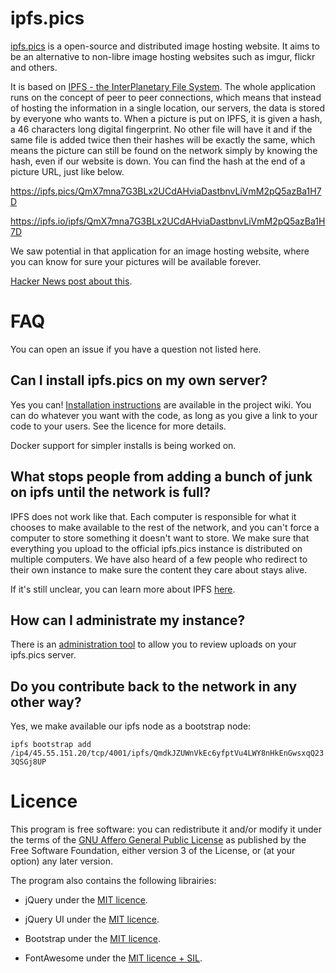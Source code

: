 # ipfs.pics
[ipfs.pics](https://ipfs.pics/) is a open-source and distributed image hosting website.
It aims to be an alternative to non-libre image hosting websites such as imgur, flickr and others.

It is based on [IPFS - the InterPlanetary File System](https://github.com/ipfs/ipfs). 
The whole application runs on the concept of peer to peer connections, which means that instead of 
hosting the information in a single location, our servers, the data is stored by everyone who wants to. 
When a picture is put on IPFS, it is given a hash, a 46 characters long digital fingerprint. 
No other file will have it and if the same file is added twice then their hashes will be exactly the same, 
which means the picture can still be found on the network simply by knowing the hash, even if our website is down. 
You can find the hash at the end of a picture URL, just like below. 

https://ipfs.pics/QmX7mna7G3BLx2UCdAHviaDastbnvLiVmM2pQ5azBa1H7D

https://ipfs.io/ipfs/QmX7mna7G3BLx2UCdAHviaDastbnvLiVmM2pQ5azBa1H7D

We saw potential in that application for an image hosting website, where you can know for sure your pictures 
will be available forever.

[Hacker News post about this](https://news.ycombinator.com/item?id=10436792). 

# FAQ

You can open an issue if you have a question not listed here.

## Can I install ipfs.pics on my own server?

Yes you can! [Installation instructions](https://github.com/ipfspics/server/wiki/How-to-install-ipfs.pics-on-your-own-machine) are available in the project wiki. You can do whatever you want with the code, as long as you give a link to your code to your users. See the licence for more details. 

Docker support for simpler installs is being worked on. 

## What stops people from adding a bunch of junk on ipfs until the network is full?

IPFS does not work like that. Each computer is responsible for what it chooses to make available to the rest of the network, and you can't force a computer to store something it doesn't want to store. We make sure that everything you upload to the official ipfs.pics instance is distributed on multiple computers. We have also heard of a few people who redirect to their own instance to make sure the content they care about stays alive. 

If it's still unclear, you can learn more about IPFS [here](https://github.com/ipfs/ipfs). 
## How can I administrate my instance?

There is an [administration tool](https://github.com/ipfspics/administration-desktop) to allow you to review uploads on your ipfs.pics server.

## Do you contribute back to the network in any other way?

Yes, we make available our ipfs node as a bootstrap node:

``` ipfs bootstrap add /ip4/45.55.151.20/tcp/4001/ipfs/QmdkJZUWnVkEc6yfptVu4LWY8nHkEnGwsxqQ233QSGj8UP ```

# Licence

This program is free software: you can redistribute it and/or modify
    it under the terms of the [GNU Affero General Public License](https://www.gnu.org/licenses/agpl-3.0.html) as
    published by the Free Software Foundation, either version 3 of the
    License, or (at your option) any later version.

The program also contains the following librairies:

* jQuery under the [MIT licence](https://github.com/jquery/jquery/blob/master/LICENSE.txt).

* jQuery UI under the [MIT licence](https://github.com/jquery/jquery-ui/blob/master/LICENSE.txt).

* Bootstrap under the [MIT licence](https://github.com/twbs/bootstrap/blob/master/LICENSE).

* FontAwesome under the [MIT licence + SIL](https://fortawesome.github.io/Font-Awesome/license/).
